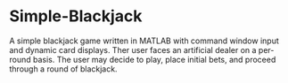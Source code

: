 # Simple-Blackjack
A simple blackjack game written in MATLAB with command window input and dynamic card displays.
Ther user faces an artificial dealer on a per-round basis. The user may decide to play, place
initial bets, and proceed through a round of blackjack. 
